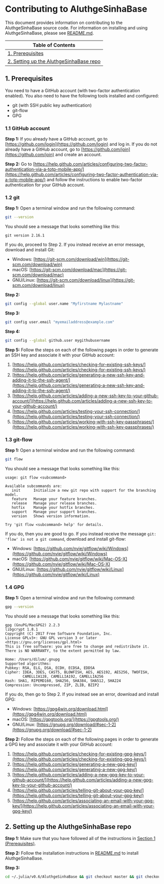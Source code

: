 # Contributing to AluthgeSinhaBase

This document provides information on contributing to the AluthgeSinhaBase source code. For information on installing and using AluthgeSinhaBase, please see [README.md](README.md).

<table>
    <thead>
        <tr>
            <th>Table of Contents</th>
        </tr>
    </thead>
    <tbody>
        <tr>
            <td align="left"><a href="#1-prerequisites">1. Prerequisites</a></td>
        </tr>
        <tr>
            <td align="left"><a href="#2-setting-up-the-aluthgesinhabase-repo">2. Setting up the AluthgeSinhaBase repo</a></td>
        </tr>
    </tbody>
</table>

## 1. Prerequisites

You need to have a GitHub account (with two-factor authentication enabled). You also need to have the following tools installed and configured:
- git (with SSH public key authentication)
- git-flow
- GPG

### 1.1 GitHub account

**Step 1:** If you already have a GitHub account, go to [https://github.com/login](https://github.com/login) and log in. If you do not already have a GitHub account, go to [https://github.com/join](https://github.com/join) and create an account.

**Step 2:** Go to [https://help.github.com/articles/configuring-two-factor-authentication-via-a-totp-mobile-app/](https://help.github.com/articles/configuring-two-factor-authentication-via-a-totp-mobile-app/) and follow the instructions to enable two-factor authentication for your GitHub account.

### 1.2 git

**Step 1:** Open a terminal window and run the following command:
```bash
git --version
```

You should see a message that looks something like this:
```
git version 2.16.1
```

If you do, proceed to Step 2. If you instead receive an error message, download and install Git:

- Windows: [https://git-scm.com/download/win](https://git-scm.com/download/win)
- macOS: [https://git-scm.com/download/mac](https://git-scm.com/download/mac)
- GNU/Linux: [https://git-scm.com/download/linux](https://git-scm.com/download/linux)

**Step 2:**
```bash
git config --global user.name "Myfirstname Mylastname"
```

**Step 3:**
```bash
git config user.email "myemailaddress@example.com"
```

**Step 4:**

```bash
git config --global github.user mygithubusername
```

**Step 5:** Follow the steps on each of the following pages in order to generate an SSH key and associate it with your GitHub account:
1. [https://help.github.com/articles/checking-for-existing-ssh-keys/](https://help.github.com/articles/checking-for-existing-ssh-keys/)
2. [https://help.github.com/articles/generating-a-new-ssh-key-and-adding-it-to-the-ssh-agent/](https://help.github.com/articles/generating-a-new-ssh-key-and-adding-it-to-the-ssh-agent/)
3. [https://help.github.com/articles/adding-a-new-ssh-key-to-your-github-account/](https://help.github.com/articles/adding-a-new-ssh-key-to-your-github-account/)
4. [https://help.github.com/articles/testing-your-ssh-connection/](https://help.github.com/articles/testing-your-ssh-connection/)
5. [https://help.github.com/articles/working-with-ssh-key-passphrases/](https://help.github.com/articles/working-with-ssh-key-passphrases/)

### 1.3 git-flow

**Step 1:** Open a terminal window and run the following command:
```bash
git flow
```

You should see a message that looks something like this:
```
usage: git flow <subcommand>

Available subcommands are:
   init      Initialize a new git repo with support for the branching model.
   feature   Manage your feature branches.
   release   Manage your release branches.
   hotfix    Manage your hotfix branches.
   support   Manage your support branches.
   version   Shows version information.

Try 'git flow <subcommand> help' for details.
```
If you do, then you are good to go. If you instead receive the message ```git: 'flow' is not a git command```, download and install git-flow:

- Windows: [https://github.com/nvie/gitflow/wiki/Windows](https://github.com/nvie/gitflow/wiki/Windows)
- macOS: [https://github.com/nvie/gitflow/wiki/Mac-OS-X](https://github.com/nvie/gitflow/wiki/Mac-OS-X)
- GNU/Linux: [https://github.com/nvie/gitflow/wiki/Linux](https://github.com/nvie/gitflow/wiki/Linux)


### 1.4 GPG

**Step 1:** Open a terminal window and run the following command:
```bash
gpg --version
```

You should see a message that looks something like this:
```
gpg (GnuPG/MacGPG2) 2.2.3
libgcrypt 1.8.1
Copyright (C) 2017 Free Software Foundation, Inc.
License GPLv3+: GNU GPL version 3 or later <https://gnu.org/licenses/gpl.html>
This is free software: you are free to change and redistribute it.
There is NO WARRANTY, to the extent permitted by law.

Home: /Users/dilum/.gnupg
Supported algorithms:
Pubkey: RSA, ELG, DSA, ECDH, ECDSA, EDDSA
Cipher: IDEA, 3DES, CAST5, BLOWFISH, AES, AES192, AES256, TWOFISH,
        CAMELLIA128, CAMELLIA192, CAMELLIA256
Hash: SHA1, RIPEMD160, SHA256, SHA384, SHA512, SHA224
Compression: Uncompressed, ZIP, ZLIB, BZIP2
```
If you do, then go to Step 2. If you instead see an error, download and install GPG:
- Windows: [https://gpg4win.org/download.html](https://gpg4win.org/download.html)
- macOS: [https://gpgtools.org/](https://gpgtools.org/)
- GNU/Linux: [https://gnupg.org/download/#sec-1-2](https://gnupg.org/download/#sec-1-2)

**Step 2:** Follow the steps on each of the following pages in order to generate a GPG key and associate it with your GitHub account:
1. [https://help.github.com/articles/checking-for-existing-gpg-keys/](https://help.github.com/articles/checking-for-existing-gpg-keys/)
2. [https://help.github.com/articles/generating-a-new-gpg-key/](https://help.github.com/articles/generating-a-new-gpg-key/)
3. [https://help.github.com/articles/adding-a-new-gpg-key-to-your-github-account/](https://help.github.com/articles/adding-a-new-gpg-key-to-your-github-account/)
4. [https://help.github.com/articles/telling-git-about-your-gpg-key/](https://help.github.com/articles/telling-git-about-your-gpg-key/)
5. [https://help.github.com/articles/associating-an-email-with-your-gpg-key/](https://help.github.com/articles/associating-an-email-with-your-gpg-key/)

## 2. Setting up the AluthgeSinhaBase repo

**Step 1:** Make sure that you have followed all of the instructions in [Section 1 (Prerequisites)](#1-prerequisites).

**Step 2:** Follow the installation instructions in [README.md](README.md) to install AluthgeSinhaBase.

**Step 3:**

```bash
cd ~/.julia/v0.6/AluthgeSinhaBase && git checkout master && git checkout develop && git flow init -d && git config commit.gpgsign true
```
